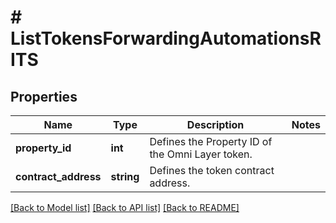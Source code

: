 # # ListTokensForwardingAutomationsRITS

## Properties

Name | Type | Description | Notes
------------ | ------------- | ------------- | -------------
**property_id** | **int** | Defines the Property ID of the Omni Layer token. |
**contract_address** | **string** | Defines the token contract address. |

[[Back to Model list]](../../README.md#models) [[Back to API list]](../../README.md#endpoints) [[Back to README]](../../README.md)

